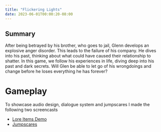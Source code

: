 ```yaml
---
title: "Flickering Lights"
date: 2023-06-01T00:00:20-08:00
---
```

## Summary

After being betrayed by his brother, who goes to jail, Glenn develops an explosive anger disorder. This leads to the failure of his company. He dives into his past, thinking about what could have caused their relationship to shatter. In this game, we follow his experiences in life, diving deep into his past and dark secrets. Will Glen be able to let go of his wrongdoings and change before he loses everything he has forever?


# Gameplay

To showcase audio design, dialogue system and jumpscares I made the following two screencasts

- [Lore Items Demo](https://youtu.be/tj32VtafMKI)
- [Jumpscares](https://youtu.be/k_CvV_Mt6xA)
